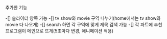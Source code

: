 추가한 기능

-[] 슬라이더 양쪽 가능
-[] tv show와 movie 구역 나누기(home에서는 tv show와 movie 다 나오게)
-[] search 하면 각 구역에 맞게 제목 검색 가능
-[] 각 파트에 추천 프로그램이 메인으로 뜨게(5초마다 변경, 애니메이션 적용)
